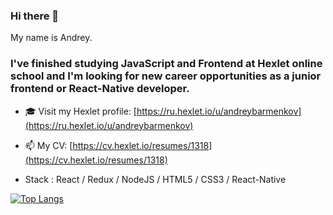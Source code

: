 ### Hi there 👋
My name is Andrey.
<h3>I've finished studying JavaScript and Frontend at Hexlet online school and I'm looking for new career opportunities as a junior frontend  or React-Native developer.</h3>

- 🎓 Visit my Hexlet profile: [https://ru.hexlet.io/u/andreybarmenkov](https://ru.hexlet.io/u/andreybarmenkov) 

- 📫 My CV: [https://cv.hexlet.io/resumes/1318](https://cv.hexlet.io/resumes/1318)

- Stack : React / Redux / NodeJS / HTML5 / CSS3 / React-Native

[![Top Langs](https://github-readme-stats.vercel.app/api/top-langs/?username=abarmenkov&layout=compact)](https://github.com/anuraghazra/github-readme-stats)

<!--
**abarmenkov/abarmenkov** is a ✨ _special_ ✨ repository because its `README.md` (this file) appears on your GitHub profile.

Here are some ideas to get you started:

- 🔭 I’m currently working on ...
- 🌱 I’m currently learning ...
- 👯 I’m looking to collaborate on ...
- 🤔 I’m looking for help with ...
- 💬 Ask me about ...
- 📫 How to reach me: ...
- 😄 Pronouns: ...
- ⚡ Fun fact: ...
-->
